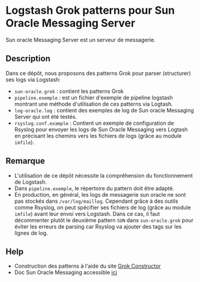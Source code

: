 # Logstash Grok patterns pour Sun Oracle Messaging Server

Sun oracle Messaging Server est un serveur de messagerie.

## Description
Dans ce dépôt, nous proposons des patterns Grok pour parser (structurer) ses logs via Logstash:
- `sun-oracle.grok` : contient les patterns Grok
- `pipeline.exemple` : est un fichier d'exemple de pipeline logstash montrant une méthode d'utilisation de ces patterns via Logtash.
- `log-oracle.log` : contient des exemples de log de Sun oracle Messaging Server qui ont été testés.
- `rsyslog.conf.example` : Contient un exemple de configuration de Rsyslog pour envoyer les logs de Sun Oracle Messaging vers Logtash en précisant les chemins vers les fichiers de logs (grâce au module `imfile`).

## Remarque
- L'utilisation de ce dépôt nécessite la compréhension du fonctionnement de Logstash.
- Dans `pipeline.exemple`, le répertoire du pattern doit être adapté.
- En production, en général, les logs de messagerie sun oracle ne sont pas stockés dans `/var/log/maillog`. Cependant grâce à des outils comme Rsyslog, on peut spécifier ses fichiers de log (grâce au module `imfile`) avant leur envoi vers Logstash. Dans ce cas, il faut décommenter plutôt le deuxième pattern `SUN` dans `sun-oracle.grok` pour éviter les erreurs de parsing car Rsyslog va ajouter des tags sur les lignes de log.

## Help
- Construction des patterns à l'aide du site [Grok Constructor](https://grokconstructor.appspot.com/do/match)
- Doc Sun Oracle Messaging accessible [ici](https://docs.oracle.com/cd/E63708_01/doc.801/e63711/toc.htm)
